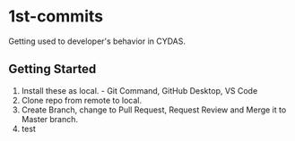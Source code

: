 # 1st-commits
Getting used to developer's behavior in CYDAS.

## Getting Started
1. Install these as local. - Git Command, GitHub Desktop, VS Code
1. Clone repo from remote to local.
1. Create Branch, change to Pull Request, Request Review and Merge it to Master branch.
1. test
